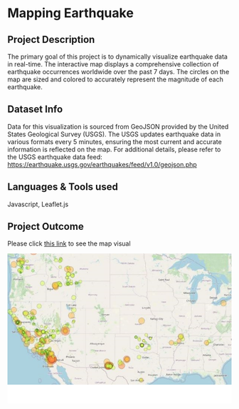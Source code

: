 # Mapping Earthquake

## Project Description

The primary goal of this project is to dynamically visualize earthquake data in real-time. The interactive map displays a comprehensive collection of earthquake occurrences worldwide over the past 7 days. The circles on the map are sized and colored to accurately represent the magnitude of each earthquake.


## Dataset Info

Data for this visualization is sourced from GeoJSON provided by the United States Geological Survey (USGS). The USGS updates earthquake data in various formats every 5 minutes, ensuring the most current and accurate information is reflected on the map. For additional details, please refer to the USGS earthquake data feed: https://earthquake.usgs.gov/earthquakes/feed/v1.0/geojson.php


## Languages & Tools used

Javascript, Leaflet.js


## Project Outcome

Please click [this link](https://jwoh1323.github.io/Mapping-Web-Project/) to see the map visual

![alt text](https://github.com/jwoh1323/Mapping-Web-Project/blob/1e1204c7824bc1d6db446d262626bfcb89515493/folio03.png) 
